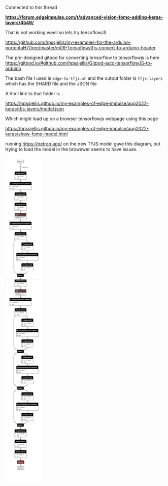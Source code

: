 Connected to this thread


**https://forum.edgeimpulse.com/t/advanced-vision-fomo-adding-keras-layers/4549/**




That is not working weell so lets try tensoflowJS


https://github.com/hpssjellis/my-examples-for-the-arduino-portentaH7/tree/master/m09-Tensoflow/tfjs-convert-to-arduino-header


The pre-designed gitpod for converting tensorflow to tensorflowjs is here   https://gitpod.io/#github.com/hpssjellis/Gitpod-auto-tensorflowJS-to-arduino

The bash file I used is ```edge-to-tfjs.sh``` and the output folder is ```tfjs-layers``` which has the SHARD file and the JSON file

A html link to that folder is 

https://hpssjellis.github.io/my-examples-of-edge-impulse/aug2022-keras/tfjs-layers/model.json

Which might load up on a browser tensorflowjs webpage using this page 

https://hpssjellis.github.io/my-examples-of-edge-impulse/aug2022-keras/show-fomo-model.html


running https://netron.app/ on the new TFJS model gave this diagram, but trying to load the model in the browswer seems to have issues.

![shape-fomo.png](shape-fomo.png)
